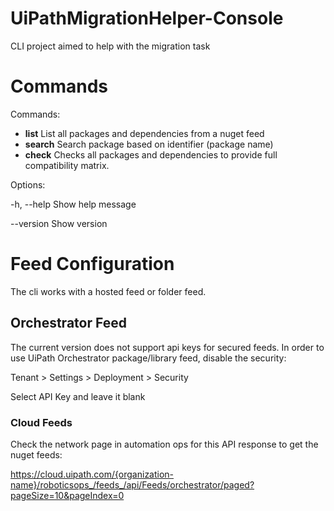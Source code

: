 # UiPathMigrationHelper-Console
CLI project aimed to help with the migration task

# Commands
Commands:
- **list**      List all packages and dependencies from a nuget feed
- **search**    Search package based on identifier (package name)
- **check**     Checks all packages and dependencies to provide full compatibility matrix.

Options:

-h, --help    Show help message

  --version     Show version

# Feed Configuration
The cli works with a hosted feed or folder feed.

## Orchestrator Feed
The current version does not support api keys for secured feeds.
In order to use UiPath Orchestrator package/library feed, disable the security:

Tenant > Settings > Deployment > Security

Select API Key and leave it blank

### Cloud Feeds
Check the network page in automation ops for this API response to get the nuget feeds:

https://cloud.uipath.com/{organization-name}/roboticsops_/feeds_/api/Feeds/orchestrator/paged?pageSize=10&pageIndex=0
